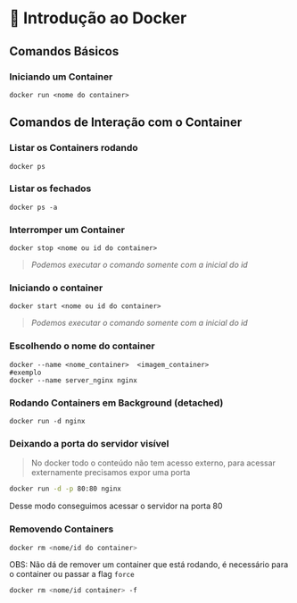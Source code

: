 # 🐳 Introdução ao Docker

## Comandos Básicos

### Iniciando um Container

```shell
docker run <nome do container>
```

## Comandos de Interação com o Container

### Listar os Containers rodando

```shell
docker ps
```

### Listar os fechados

```shell
docker ps -a
```

### Interromper um Container

```shell
docker stop <nome ou id do container>
```

> _Podemos executar o comando somente com a inicial do id_

### Iniciando o container

```shell
docker start <nome ou id do container>
```

> _Podemos executar o comando somente com a inicial do id_

### Escolhendo o nome do container

```shell
docker --name <nome_container>  <imagem_container>
#exemplo
docker --name server_nginx nginx
```

### Rodando Containers em Background (detached)

```shell
docker run -d nginx
```

### Deixando a porta do servidor visível

> No docker todo o conteúdo não tem acesso externo, para acessar externamente precisamos expor uma porta

```bash
docker run -d -p 80:80 nginx
```

Desse modo conseguimos acessar o servidor na porta 80

### Removendo Containers

```bash
docker rm <nome/id do container>
```

OBS: Não dá de remover um container que está rodando, é necessário para o container ou passar a flag `force`

```bash
docker rm <nome/id container> -f
```
